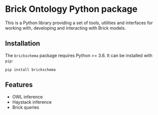 # Brick Ontology Python package

This is a Python library providing a set of tools, utilities and interfaces for working with, developing and interacting with Brick models.

## Installation

The `brickschema` package requires Python >= 3.6. It can be installed with `pip`:

```
pip install brickschema
```

## Features

- OWL inference
- Haystack inference
- Brick queries
